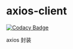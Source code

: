 # axios-client

[![Codacy Badge](https://api.codacy.com/project/badge/Grade/b5db6c5459fc45a08ee0a30e4d3f79ff)](https://app.codacy.com/gh/cn-src/axios-client?utm_source=github.com&utm_medium=referral&utm_content=cn-src/axios-client&utm_campaign=Badge_Grade_Settings)

axios 封装
